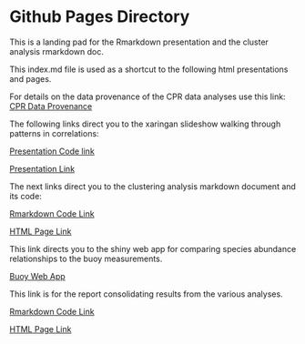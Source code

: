 # Github Pages Directory

This is a landing pad for the Rmarkdown presentation and the cluster analysis rmarkdown doc.

This index.md file is used as a shortcut to the following html presentations and pages.


For details on the data provenance of the CPR data analyses use this link:
[CPR Data Provenance](https://adamkemberling.github.io/continuous_plankton_recorder/R/data_dictionaries/CPR_Data_Provenance.html)



The following links direct you to the xaringan slideshow walking through patterns in correlations:

[Presentation Code link](/R/presentations/cpr_paper_story.html)

[Presentation Link](https://gulfofmaine.github.io/continuous_plankton_recorder/R/presentations/cpr_paper_story.html#1)



The next links direct you to the clustering analysis markdown document and its code:

[Rmarkdown Code Link](/R/05_cpr_clustering.Rmd)

[HTML Page Link](https://gulfofmaine.github.io/continuous_plankton_recorder/R/05_cpr_clustering.html)


This link directs you to the shiny web app for comparing species abundance relationships to the buoy measurements.

[Buoy Web App](https://adamkemberling.shinyapps.io/cpr_buoy_DE/)


This link is for the report consolidating results from the various analyses.

[Rmarkdown Code Link](/R/12_paper_layout.Rmd)

[HTML Page Link](https://gulfofmaine.github.io/continuous_plankton_recorder/R/12_paper_layout.html)

